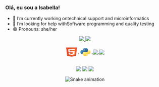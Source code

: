 ### Olá, eu sou a Isabella!

- 🔭 I’m currently working ontechnical support and microinformatics
- 🤔 I’m looking for help withSoftware programming and quality testing
- 😄 Pronouns: she/her

<div align="center">
  <a href="https://github.com/isabellaMsantosx">
  <img height="180em" src="https://github-readme-stats.vercel.app/api?username=isabellaMsantosx&show_icons=true&theme=dark&include_all_commits=true&count_private=true"/>
  <img height="180em" src="https://github-readme-stats.vercel.app/api/top-langs/?username=isabellaMsantosx&layout=compact&langs_count=7&theme=dark"/>


<div style="display: inline_block"><br>

  <img align="center" alt="Isa-HTML" height="30" width="40" src="https://raw.githubusercontent.com/devicons/devicon/master/icons/html5/html5-original.svg">
  <img align="center" alt="Isa-Python" height="30" width="40" src="https://raw.githubusercontent.com/devicons/devicon/master/icons/python/python-original.svg">
  <img align="center" src="https://img.shields.io/badge/JavaScript-323330?style=for-the-badge&logo=javascript&logoColor=F7DF1E"/>
<img align="center" src="https://img.shields.io/badge/PlayStation-003791?style=for-the-badge&logo=playstation&logoColor=white"/>
</div>

##

<div> 

<a href="https://instagram.com/isabelladeeh" target="_blank"><img src="https://img.shields.io/badge/-Instagram-%23E4405F?style=for-the-badge&logo=instagram&logoColor=white" target="_blank"></a>
<a href="https://www.linkedin.com/in/isabella-santos-97ab5177" target="_blank"><img src="https://img.shields.io/badge/-LinkedIn-%230077B5?style=for-the-badge&logo=linkedin&logoColor=white" target="_blank"></a>
<a href="https://https://wa.me/+5519989079500?text=Ol%C3%A1,%20sou%20a%20Isabella%20" target="_blank"><img src="https://img.shields.io/badge/WhatsApp-25D366?style=for-the-badge&logo=whatsapp&logoColor=white" target=" _blank"></a>

 ![Snake animation](https://github.com/isabellaMsantosx)
 
</div>
